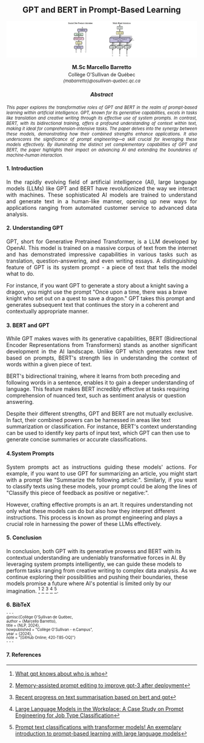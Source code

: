 <h2 align="center">GPT and BERT in Prompt-Based Learning</h2>

![NLP](../Images/gpt.png)

<p align="center"><strong>M.Sc Marcello Barretto</strong></p>
<p align="center" style="font-size: 0.9em; margin-top: -10px;">Collège O'Sullivan de Québec</p>
<p align="center" style="font-size: 0.8em; margin-top: -10px; font-style: italic;">{mabarretto}@osullivan-quebec.qc.ca</p>
<h4 align="center" style="font-weight: bold; font-style: italic;">Abstract</h4>

<p style="text-align:justify; font-size:0.8em; font-style:italic;">This paper explores the transformative roles of GPT and BERT in the realm of prompt-based learning within artificial intelligence. GPT, known for its generative capabilities, excels in tasks like translation and creative writing through its effective use of system prompts. In contrast, BERT, with its bidirectional training, offers a profound understanding of context within text, making it ideal for comprehension-intensive tasks. The paper delves into the synergy between these models, demonstrating how their combined strengths enhance applications. It also underscores the significance of prompt engineering—a skill crucial for leveraging these models effectively. By illuminating the distinct yet complementary capabilities of GPT and BERT, the paper highlights their impact on advancing AI and extending the boundaries of machine-human interaction.</p>

#### 1. Introduction

<p style="text-align:justify;font-size;">In the rapidly evolving field of artificial intelligence (AI), large language models (LLMs) like GPT and BERT have revolutionized the way we interact with machines. These sophisticated AI models are trained to understand and generate text in a human-like manner, opening up new ways for applications ranging from automated customer service to advanced data analysis.</p>


#### 2. Understanding GPT

<p style="text-align:justify; font-size;">GPT, short for Generative Pretrained Transformer, is a LLM developed by OpenAI. This model is trained on a massive corpus of text from the internet and has demonstrated impressive capabilities in various tasks such as translation, question-answering, and even writing essays. A distinguishing feature of GPT is its system prompt - a piece of text that tells the model what to do.

For instance, if you want GPT to generate a story about a knight saving a dragon, you might use the prompt "Once upon a time, there was a brave knight who set out on a quest to save a dragon." GPT takes this prompt and generates subsequent text that continues the story in a coherent and contextually appropriate manner.</p>

#### 3. BERT and GPT

<p style="text-align:justify; font-size;">While GPT makes waves with its generative capabilities, BERT (Bidirectional Encoder Representations from Transformers) stands as another significant development in the AI landscape. Unlike GPT which generates new text based on prompts, BERT's strength lies in understanding the context of words within a given piece of text.

BERT's bidirectional training, where it learns from both preceding and following words in a sentence, enables it to gain a deeper understanding of language. This feature makes BERT incredibly effective at tasks requiring comprehension of nuanced text, such as sentiment analysis or question answering.

Despite their different strengths, GPT and BERT are not mutually exclusive. In fact, their combined powers can be harnessed in areas like text summarization or classification. For instance, BERT's context understanding can be used to identify key parts of input text, which GPT can then use to generate concise summaries or accurate classifications.</p>


#### 4.System Prompts

<p style="text-align:justify; font-size;">System prompts act as instructions guiding these models' actions. For example, if you want to use GPT for summarizing an article, you might start with a prompt like "Summarize the following article:". Similarly, if you want to classify texts using these models, your prompt could be along the lines of "Classify this piece of feedback as positive or negative:".

However, crafting effective prompts is an art. It requires understanding not only what these models can do but also how they interpret different instructions. This process is known as prompt engineering and plays a crucial role in harnessing the power of these LLMs effectively.</p>


#### 5. Conclusion

In conclusion, both GPT with its generative prowess and BERT with its contextual understanding are undeniably transformative forces in AI. By leveraging system prompts intelligently, we can guide these models to perform tasks ranging from creative writing to complex data analysis. As we continue exploring their possibilities and pushing their boundaries, these models promise a future where AI's potential is limited only by our imagination. [^1^] [^2^] [^3^] [^4^] [^5^].

#### 6. BibTeX

<p style="font-size: 0.7em; margin-top: -10px;">
- - - </p>

<p style="font-size: 0.7em; margin-top: -10px;">
@misc{Collège O'Sullivan de Québec,</p>
<p style="font-size: 0.7em; margin-top: -10px;">
  author = {Marcello Barretto},</p>
<p style="font-size: 0.7em; margin-top: -10px;">
  title = {NLP, 2024},</p>
<p style="font-size: 0.7em; margin-top: -10px;">
  howpublished = "Collège O'Sullivan - e.Campus",</p>
<p style="font-size: 0.7em; margin-top: -10px;">
  year = {2024},</p>
<p style="font-size: 0.7em; margin-top: -10px;">
  note = "[GitHub Online; 420-T85-OQ]"}</p>

<p style="font-size: 0.7em; margin-top: -10px;">
- - - </p>

#### 7. References

[^1^]: [What gpt knows about who is who](https://arxiv.org/abs/2205.07407)
[^2^]: [Memory-assisted prompt editing to improve gpt-3 after deployment](https://arxiv.org/abs/2201.06009)
[^3^]: [Recent progress on text summarisation based on bert and gpt](https://link.springer.com/chapter/10.1007/978-3-031-40292-0_19)
[^4^]: [Large Language Models in the Workplace: A Case Study on Prompt Engineering for Job Type Classification](https://link.springer.com/chapter/10.1007/978-3-031-35320-8_1)
[^5^]: [Prompt text classifications with transformer models! An exemplary introduction to prompt-based learning with large language models](https://www.tandfonline.com/doi/abs/10.1080/15391523.2022.2142872)




